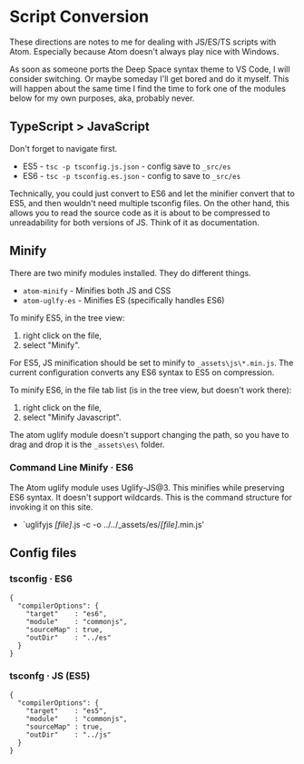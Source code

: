 # Script Conversion

These directions are notes to me for dealing with JS/ES/TS scripts with Atom. Especially because Atom doesn't always play nice with Windows.

As soon as someone ports the Deep Space syntax theme to VS Code, I will consider switching. Or maybe someday I'll get bored and do it myself. This will happen about the same time I find the time to fork one of the modules below for my own purposes, aka, probably never.

## TypeScript > JavaScript

Don't forget to navigate first.

- ES5 - `tsc -p tsconfig.js.json` - config save to `_src/es`
- ES6 - `tsc -p tsconfig.es.json` - config to save to `_src/es`

Technically, you could just convert to ES6 and let the minifier convert that to ES5, and then wouldn't need multiple tsconfig files. On the other hand, this allows you to read the source code as it is about to be compressed to unreadability for both versions of JS. Think of it as documentation.

## Minify

There are two minify modules installed. They do different things.
- `atom-minify` - Minifies both JS and CSS
- `atom-uglfy-es` - Minifies ES (specifically handles ES6)

To minify ES5, in the tree view:
1. right click on the file,
2. select "Minify".

For ES5, JS minification should be set to minify to `_assets\js\*.min.js`. The current configuration converts any ES6 syntax to ES5 on compression.

To minify ES6, in the file tab list (is in the tree view, but doesn't work there):
1. right click on the file,
2. select "Minify Javascript".

The atom uglify module doesn't support changing the path, so you have to drag and drop it is the `_assets\es\` folder.

### Command Line Minify · ES6

The Atom uglify module uses Uglify-JS@3. This minifies while preserving ES6 syntax. It doesn't support wildcards. This is the command structure for invoking it on this site.

- `uglifyjs *[file]*.js -c -o ../../_assets/es/*[file]*.min.js'

## Config files

### tsconfig · ES6

```
{
  "compilerOptions": {
    "target"    : "es6",
    "module"    : "commonjs",
    "sourceMap" : true,
    "outDir"    : "../es"
  }
}
```

### tsconfg · JS (ES5)

```
{
  "compilerOptions": {
    "target"    : "es5",
    "module"    : "commonjs",
    "sourceMap" : true,
    "outDir"    : "../js"
  }
}
```
